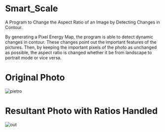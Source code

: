# Smart_Scale
A Program to Change the Aspect Ratio of an Image by Detecting Changes in Contour.

By generating a Pixel Energy Map, the program is able to detect dynamic changes in contour. These changes point out the important features of the pictures.
Then, by keeping the important pixels of the photo as unchanged as possible, the aspect ratio is changed whether it be from landscape to portrait mode or vice versa.

# Original Photo


![pietro](https://user-images.githubusercontent.com/89655755/132141129-5d6362ff-8587-4f39-bc7e-b1e8005c721d.jpg)

# Resultant Photo with Ratios Handled


![out](https://user-images.githubusercontent.com/89655755/132141146-c467f6ea-a6f7-4ea6-bc9d-ebd068889bc6.jpg)
